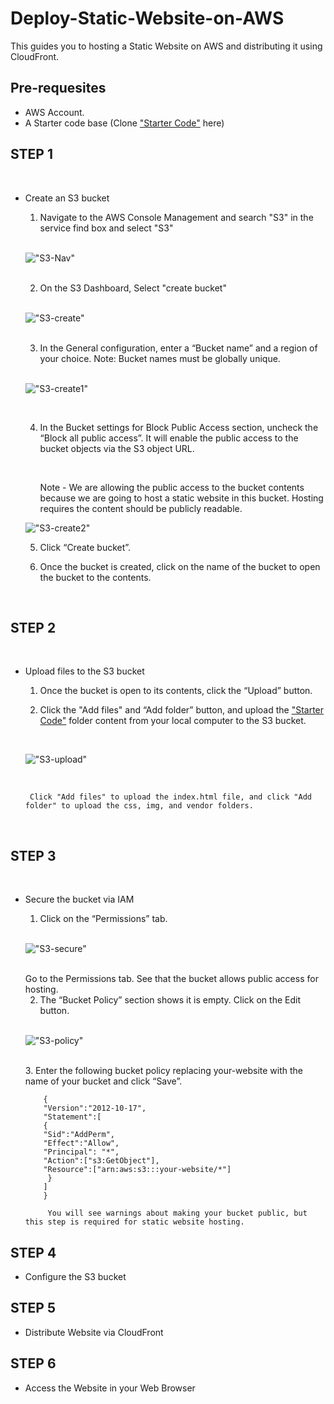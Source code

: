 # Deploy-Static-Website-on-AWS
This guides you to hosting a Static Website on AWS and distributing it using CloudFront.

## Pre-requesites
 * AWS Account.
 * A Starter code base (Clone ["Starter Code"](https://github.com/eledor-dev/Static-Web-Starter-Code) here)

## STEP 1

<br>

 *  Create an S3 bucket

    1. Navigate to the AWS Console Management and search "S3" in the service find box and select "S3"

    <br>

    !["S3-Nav"](./Assets/s3-Nav.png "S3-Nav")

    <br>

    2.  On the S3 Dashboard, Select "create bucket"
    
    <br>

    !["S3-create"](/Assets/s3-create.png "S3-create")

    <br>

    3. In the General configuration, enter a “Bucket name” and a region of your choice. Note: Bucket names must be globally  unique.
    
    <br>

    !["S3-create1"](/Assets/s3-create1.png "S3-create1")

    <br>
    
    4. In the Bucket settings for Block Public Access section, uncheck the “Block all public access”. It will enable the public access to the bucket objects via the S3 object URL.

       <br>

          Note - We are allowing the public access to the bucket contents because we are going to host a static website in this bucket. Hosting requires the content should be publicly readable.
    
    !["S3-create2"](./Assets/s3-create2.png "S3-create2")

    5. Click “Create bucket”.
    
    6. Once the bucket is created, click on the name of the bucket to open the bucket to the contents.

   <br>

## STEP 2

<br>

 * Upload files to the S3 bucket

    1. Once the bucket is open to its contents, click the “Upload” button.
        
    2. Click the "Add files" and “Add folder” button, and upload the ["Starter Code"](https://github.com/eledor-dev/Static-Web-Starter-Code) folder content from your local computer to the S3 bucket.

    <br>
    
    !["S3-upload"](./Assets/s3-upload.png "S3-upload")

    <br>

        Click "Add files" to upload the index.html file, and click "Add folder" to upload the css, img, and vendor folders.
    <br>

## STEP 3

<br>

 * Secure the bucket via IAM

    1. Click on the “Permissions” tab.

    <br>

    !["S3-secure"](./Assets/s3-secure.png "S3-secure")

    <br>
            Go to the Permissions tab. See that the bucket allows public access for hosting.

    <br>

    2. The “Bucket Policy” section shows it is empty. Click on the Edit button.

     <br>

    !["S3-policy"](./Assets/s3-policy.png "S3-policy")

    <br>
    3. Enter the following bucket policy replacing your-website with the name of your bucket and click “Save”.

    ```
        {
        "Version":"2012-10-17",
        "Statement":[
        {
        "Sid":"AddPerm",
        "Effect":"Allow",
        "Principal": "*",
        "Action":["s3:GetObject"],
        "Resource":["arn:aws:s3:::your-website/*"]
         }
        ]
        }
    ```
            You will see warnings about making your bucket public, but this step is required for static website hosting.
    
## STEP 4
 * Configure the S3 bucket
## STEP 5
 * Distribute Website via CloudFront
## STEP 6
 * Access the Website in your Web Browser
